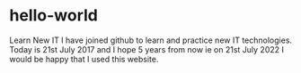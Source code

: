 # hello-world
Learn New IT
I have joined github to learn and practice new IT technologies.
Today is 21st July 2017 and I hope 5 years from now ie on 21st July 2022 I would be happy that I used this website.
